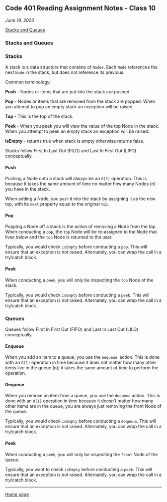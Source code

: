 ## Code 401 Reading Assignment Notes - Class 10

_June 19, 2020_

[Stacks and Queues](https://codefellows.github.io/common_curriculum/data_structures_and_algorithms/Code_401/class-10/resources/stacks_and_queues.html)


### Stacks and Queues

### Stacks

A stack is a data structure that consists of `Nodes`. Each `Node` references the next `Node` in the stack, but does not reference its previous.

Common terminology:

**Push** - Nodes or items that are put into the stack are pushed

**Pop** - Nodes or items that are removed from the stack are popped. When you attempt to pop an empty stack an exception will be raised.

**Top** - This is the top of the stack.

**Peek** - When you peek you will view the value of the top Node in the stack. When you attempt to peek an empty stack an exception will be raised.

**IsEmpty** - returns true when stack is empty otherwise returns false.


Stacks follow First In Last Out (FILO) and Last In First Out (LIFO) conceptually.

#### Push

Pushing a Node onto a stack will always be an `O(1)` operation. This is because it takes the same amount of time no matter how many Nodes (n) you have in the stack.

When adding a Node, you `push` it into the stack by assigning it as the new top, with its `next` property equal to the original `top`.

#### Pop

Popping a Node off a stack is the action of removing a Node from the top. When conducting a `pop`, the `top` Node will be re-assigned to the Node that lives below and the `top` Node is returned to the user.

Typically, you would check `isEmpty` before conducting a `pop`. This will ensure that an exception is not raised. Alternately, you can wrap the call in a try/catch block.

#### Peek

When conducting a `peek`, you will only be inspecting the `top` Node of the stack.

Typically, you would check `isEmpty` before conducting a `peek`. This will ensure that an exception is not raised. Alternately, you can wrap the call in a try/catch block.

### Queues

Queues follow First In First Out (FIFO) and Last In Last Out (LILO) conceptually.

#### Enqueue

When you add an item to a queue, you use the `enqueue `action. This is done with an `O(1)` operation in time because it does not matter how many other items live in the queue (n); it takes the same amount of time to perform the operation.

#### Dequeue

When you remove an item from a queue, you use the `dequeue` action. This is done with an `O(1)` operation in time because it doesn’t matter how many other items are in the queue, you are always just removing the front Node of the queue.

Typically, you would check `isEmpty` before conducting a `dequeue`. This will ensure that an exception is not raised. Alternately, you can wrap the call in a try/catch block.

#### Peek

When conducting a `peek`, you will only be inspecting the `front` Node of the queue.

Typically, you want to check `isEmpty` before conducting a `peek`. This will ensure that an exception is not raised. Alternately, you can wrap the call in a try/catch block.


---
[Home page](https://marlene-rinker.github.io/reading-notes/)